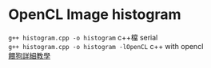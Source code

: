 OpenCL Image histogram
===
`g++ histogram.cpp -o histogram` c++檔 serial  
`g++ histogram.cpp -o histogram -lOpenCL` c++ with opencl  
[餵狗詳細教學](http://www.kimicat.com/opencl-1/opencl-jiao-xue-yi)  